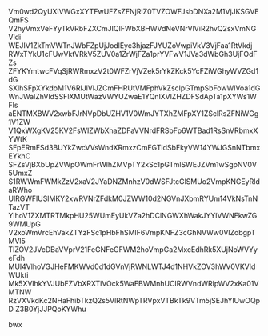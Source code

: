 Vm0wd2QyUXlVWGxXYTFwUFZsZFNjRlZ0TVZOWFJsbDNXa2M1VjJKSGVEQmFS
V2hyVmxVeFYyTkVRbFZXCmJIQlFWbXBHWVdNeVNrVlViR2hvQ2sxVmNGVldi
WEJIV1ZkTmVWTnJWbFZpUjJodlEyc3hjazFJYUZoVwpiVkV3VjFaa1RtVkdj
RWxTYkU1cFUwVktVRkV5ZUV0a1ZrWjFZa1prYVFwV1JVa3dWbGh3UjFOdFZs
ZFYKYmtwcFVqSjRWRmxzV2t0WFZrVjVZek5rYkZKck5YcFZiWGhyWVZGd1dG
SXlhSFpXYkdoM1V6RlJlVlJZCmFHRUtVMFphVkZsclpGTmpSbFowWlVoa1dG
WnJWalZhVldSSFlXMUtWazVWYUZwaE1YQnlXVlZHZDFSdApTa1pXYWs1WFls
aENTMXBWV2xwbFJrNVpDbUZHV1V0WmJYTXhZMFpXY1ZSclRsZFNiWGg1V1ZW
V1QxWXgKV25KV2FsWlZWbXhaZDFaVVNrdFRSbFp6WTBad1RsSnVRbmxXYWtK
SFpERmFSd3BUYkZwcVVsWndXRmxzCmFGTldSbFkyVW14YWJGSnNTbmxEYkhC
SFZsVjBXbUpZVWpOWmFrWlhZMVpTY2xSc1pGTmlSWEJZVm1wSgpNV0V5UmxZ
S1RWWmFWMkZzV2xaV2JYaDNZMnhzV0dWSFJtcGlSMUo2VmpKNGEyRldaRWho
UlRGWFlUSlMKY2xwRVNrZFdkM0JZWW10d2NGVnJXbmRYUm14VkNsTnNTazVT
YlhoV1ZXMTRTMkpHU25WUmEyUkVZa2hDClNGWXhWakJYYlVWNFkwZG9WMUpG
V2xoWmVrcEhVakZTYzFSc1pHbFhSMlF6VmpKNFZ3cGhNVWw0VlZobgpTMVl5
TlZOV2JVcDBaVVprV21FeGNFeGFWM2hoVmpGa2MxcEdhRk5XUjNoWVYyeFdh
MUl4VlhoVGJHeFMKWVd0d1dGVnVjRWNLWTJ4d1NHVkZOV3hWV0VKVldWUkti
Mk5XVlhkYVJUbFZVbXRXTlVOck5WaFBWMnhUClRWVndWRlpWV2xKa01VMTNW
RzVXVkdKc2NHaFhibTkzQ2s5VlRtNWpTRVpxVTBkTk9VTm5jSEJhYlUwOQpD
Z3B0YjJJPQoKYWhu

bwx